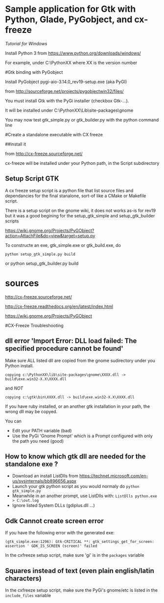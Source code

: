 # Sample application for Gtk with Python, Glade, PyGobject, and cx-freeze

<i>Tutorial for Windows</i>

Install Python 3 from https://www.python.org/downloads/windows/

For example, under  C:\PythonXX where XX is the version number

#Gtk binding with PyGobject

Install PyGobject pygi-aio-3.14.0_rev19-setup.exe (aka PyGI)

from http://sourceforge.net/projects/pygobjectwin32/files/

You must install Gtk with the PyGi installer (checkbox Gtk-...).

It will be installed under C:\PythonXX\Lib\site-packages\gnome 

You may now test gtk_simple.py or gtk_builder.py with the python command line

#Create a standalone executable with CX freeze

##install it

from http://cx-freeze.sourceforge.net/

cx-freeze will be installed under your Python path, in the Script subdirectory

## Setup Script GTK

A cx freeze setup script is a python file that list source files and
dependancies for the final stanalone, sort-of like a CMake or Makefile script. 

There is a setup script on the gnome wiki, it does not works as-is for rev19
but it was a good begining for the setup_gtk_simple and setup_gtk_builder scripts

https://wiki.gnome.org/Projects/PyGObject?action=AttachFile&do=view&target=setup.py

To constructe an exe, gtk_simple.exe or gtk_build.exe, do

    python setup_gtk_simple.py build
or
    python setup_gtk_builder.py build


# sources

http://cx-freeze.sourceforge.net/

http://cx-freeze.readthedocs.org/en/latest/index.html

https://wiki.gnome.org/Projects/PyGObject

#CX-Freeze Troubleshooting

## dll error 'Import Error: DLL load failed: The specified procedure cannot be found'

Make sure ALL listed dll are copied from the gnome sudirectory under you Python install.

    copying c:\PythonXX\lib\site-packages\gnome\XXXX.dll -> build\exe.win32-X.X\XXXX.dll

and *NOT*

    copying c:\gtk\bin\XXXX.dll -> build\exe.win32-X.X\XXXX.dll

If you have ruby installed, or an another gtk installation in your path, the wrong dll may be copyed. 

You can 
* Edit your PATH variable (bad)
* Use the PyGi 'Gnome Prompt' which is a Prompt configured with only the path you need  (good)

## How to know which gtk dll are needed for the standalone exe ?

* Download an install ListDlls from https://technet.microsoft.com/en-us/sysinternals/bb896656.aspx
* Launch your gtk python script as you would normaly do `python gtk_simple.py`
* Meanwhile in an another prompt, use ListDlls with: `ListDlls python.exe > C:\out.log`
* Ignore listed System DLLs (gdiplus.dll ...)

## Gdk Cannot create screen error

If you have the following error with the generated exe: 

    (gtk_simple.exe:1296): Gtk-CRITICAL **: gtk_settings_get_for_screen: assertion ' GDK_IS_SCREEN (screen)' failed

In the cxfreeze setup script,  make sure 'gi' is in the `packages` variable

## Squares instead of text (even plain english/latin characters)

In the cxfreeze setup script, make sure the PyGi's gnome/etc is listed in the `include_files` variable
